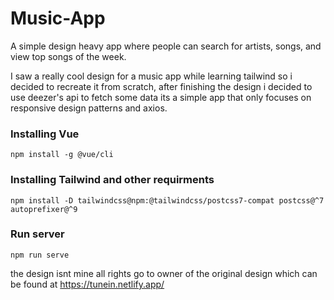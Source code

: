 # Music-App
A simple design heavy app where people can search for artists, songs, and view top songs of the week.


I saw a really cool design for a music app while learning tailwind so i decided to recreate it from scratch, after finishing the design i decided to use deezer's api to fetch some data its a simple app that only focuses on responsive design patterns and axios.


### Installing Vue
```
npm install -g @vue/cli
```
### Installing Tailwind and other requirments
```
npm install -D tailwindcss@npm:@tailwindcss/postcss7-compat postcss@^7 autoprefixer@^9 
```
### Run server
```
npm run serve
```

the design isnt mine all rights go to owner of the original design which can be found at https://tunein.netlify.app/
